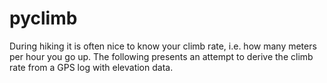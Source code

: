 # pyclimb
During hiking it is often nice to know your climb rate, i.e. how many meters per hour you go up. The following presents an attempt to derive the climb rate from a GPS log with elevation data. 
